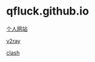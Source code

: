 # qfluck.github.io
[个人网站](https://qfluck.github.io)

[v2ray](https://qfluck.github.io/jiachao.txt)

[clash](https://qfluck.github.io/jcclash.txt)
